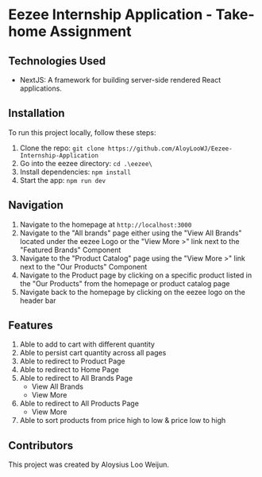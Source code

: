 # Eezee Internship Application - Take-home Assignment

## Technologies Used
- NextJS: A framework for building server-side rendered React applications.

## Installation
To run this project locally, follow these steps:

1. Clone the repo: `git clone https://github.com/AloyLooWJ/Eezee-Internship-Application`
2. Go into the eezee directory: `cd .\eezee\`
3. Install dependencies: `npm install`
4. Start the app: `npm run dev`

## Navigation
1. Navigate to the homepage at `http://localhost:3000`
2. Navigate to the "All brands" page either using the "View All Brands" located under the eezee Logo or the "View More >" link next to the "Featured Brands" Component
3. Navigate to the "Product Catalog" page using the "View More >" link next to the "Our Products" Component
4. Navigate to the Product page by clicking on a specific product listed in the "Our Products" from the homepage or product catalog page
5. Navigate back to the homepage by clicking on the eezee logo on the header bar

## Features
1. Able to add to cart with different quantity
2. Able to persist cart quantity across all pages
3. Able to redirect to Product Page
4. Able to redirect to Home Page
5. Able to redirect to All Brands Page
    -	View All Brands
    -	View More
6. Able to redirect to All Products Page
    -	View More
7. Able to sort products from price high to low & price low to high

## Contributors
This project was created by Aloysius Loo Weijun.
